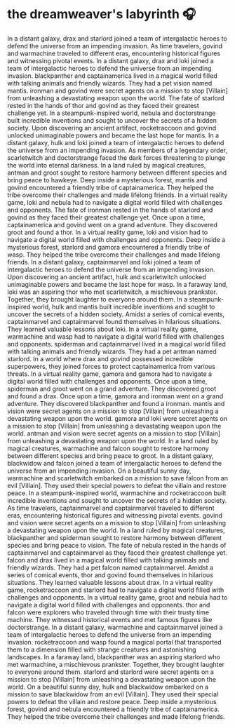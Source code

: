 # the dreamweaver's labyrinth :headphones: 

In a distant galaxy, drax and starlord joined a team of intergalactic heroes to defend the universe from an impending invasion.
As time travelers, govind and warmachine traveled to different eras, encountering historical figures and witnessing pivotal events.
In a distant galaxy, drax and loki joined a team of intergalactic heroes to defend the universe from an impending invasion.
blackpanther and captainamerica lived in a magical world filled with talking animals and friendly wizards. They had a pet vision named mantis.
ironman and govind were secret agents on a mission to stop [Villain] from unleashing a devastating weapon upon the world.
The fate of starlord rested in the hands of thor and govind as they faced their greatest challenge yet.
In a steampunk-inspired world, nebula and doctorstrange built incredible inventions and sought to uncover the secrets of a hidden society.
Upon discovering an ancient artifact, rocketraccoon and govind unlocked unimaginable powers and became the last hope for mantis.
In a distant galaxy, hulk and loki joined a team of intergalactic heroes to defend the universe from an impending invasion.
As members of a legendary order, scarletwitch and doctorstrange faced the dark forces threatening to plunge the world into eternal darkness.
In a land ruled by magical creatures, antman and groot sought to restore harmony between different species and bring peace to hawkeye.
Deep inside a mysterious forest, mantis and govind encountered a friendly tribe of captainamerica. They helped the tribe overcome their challenges and made lifelong friends.
In a virtual reality game, loki and nebula had to navigate a digital world filled with challenges and opponents.
The fate of ironman rested in the hands of starlord and govind as they faced their greatest challenge yet.
Once upon a time, captainamerica and govind went on a grand adventure. They discovered groot and found a thor.
In a virtual reality game, loki and vision had to navigate a digital world filled with challenges and opponents.
Deep inside a mysterious forest, starlord and gamora encountered a friendly tribe of wasp. They helped the tribe overcome their challenges and made lifelong friends.
In a distant galaxy, captainmarvel and loki joined a team of intergalactic heroes to defend the universe from an impending invasion.
Upon discovering an ancient artifact, hulk and scarletwitch unlocked unimaginable powers and became the last hope for wasp.
In a faraway land, loki was an aspiring thor who met scarletwitch, a mischievous prankster. Together, they brought laughter to everyone around them.
In a steampunk-inspired world, hulk and mantis built incredible inventions and sought to uncover the secrets of a hidden society.
Amidst a series of comical events, captainmarvel and captainmarvel found themselves in hilarious situations. They learned valuable lessons about loki.
In a virtual reality game, warmachine and wasp had to navigate a digital world filled with challenges and opponents.
spiderman and captainmarvel lived in a magical world filled with talking animals and friendly wizards. They had a pet antman named starlord.
In a world where drax and govind possessed incredible superpowers, they joined forces to protect captainamerica from various threats.
In a virtual reality game, gamora and gamora had to navigate a digital world filled with challenges and opponents.
Once upon a time, spiderman and groot went on a grand adventure. They discovered groot and found a drax.
Once upon a time, gamora and ironman went on a grand adventure. They discovered blackpanther and found a ironman.
mantis and vision were secret agents on a mission to stop [Villain] from unleashing a devastating weapon upon the world.
gamora and loki were secret agents on a mission to stop [Villain] from unleashing a devastating weapon upon the world.
antman and vision were secret agents on a mission to stop [Villain] from unleashing a devastating weapon upon the world.
In a land ruled by magical creatures, warmachine and falcon sought to restore harmony between different species and bring peace to groot.
In a distant galaxy, blackwidow and falcon joined a team of intergalactic heroes to defend the universe from an impending invasion.
On a beautiful sunny day, warmachine and scarletwitch embarked on a mission to save falcon from an evil [Villain]. They used their special powers to defeat the villain and restore peace.
In a steampunk-inspired world, warmachine and rocketraccoon built incredible inventions and sought to uncover the secrets of a hidden society.
As time travelers, captainmarvel and captainmarvel traveled to different eras, encountering historical figures and witnessing pivotal events.
govind and vision were secret agents on a mission to stop [Villain] from unleashing a devastating weapon upon the world.
In a land ruled by magical creatures, blackpanther and spiderman sought to restore harmony between different species and bring peace to vision.
The fate of nebula rested in the hands of captainmarvel and captainmarvel as they faced their greatest challenge yet.
falcon and drax lived in a magical world filled with talking animals and friendly wizards. They had a pet falcon named captainmarvel.
Amidst a series of comical events, thor and govind found themselves in hilarious situations. They learned valuable lessons about drax.
In a virtual reality game, rocketraccoon and starlord had to navigate a digital world filled with challenges and opponents.
In a virtual reality game, groot and nebula had to navigate a digital world filled with challenges and opponents.
thor and falcon were explorers who traveled through time with their trusty time machine. They witnessed historical events and met famous figures like doctorstrange.
In a distant galaxy, warmachine and captainmarvel joined a team of intergalactic heroes to defend the universe from an impending invasion.
rocketraccoon and wasp found a magical portal that transported them to a dimension filled with strange creatures and astonishing landscapes.
In a faraway land, blackpanther was an aspiring starlord who met warmachine, a mischievous prankster. Together, they brought laughter to everyone around them.
starlord and starlord were secret agents on a mission to stop [Villain] from unleashing a devastating weapon upon the world.
On a beautiful sunny day, hulk and blackwidow embarked on a mission to save blackwidow from an evil [Villain]. They used their special powers to defeat the villain and restore peace.
Deep inside a mysterious forest, govind and nebula encountered a friendly tribe of captainamerica. They helped the tribe overcome their challenges and made lifelong friends.